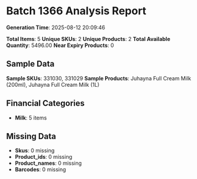 # Batch 1366 Analysis Report

**Generation Time**: 2025-08-12 20:09:46

**Total Items**: 5
**Unique SKUs**: 2
**Unique Products**: 2
**Total Available Quantity**: 5496.00
**Near Expiry Products**: 0

## Sample Data
**Sample SKUs**: 331030, 331029
**Sample Products**: Juhayna Full Cream Milk (200ml), Juhayna Full Cream Milk (1L)

## Financial Categories
- **Milk**: 5 items

## Missing Data
- **Skus**: 0 missing
- **Product_ids**: 0 missing
- **Product_names**: 0 missing
- **Barcodes**: 0 missing
